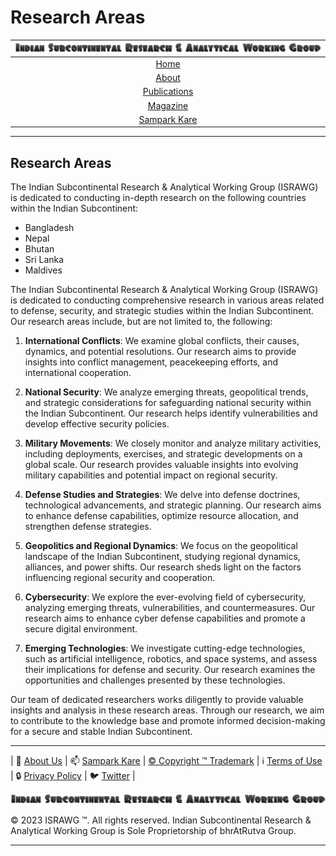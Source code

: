 # **Research Areas**

| [![ISRAWG Logo](../text_logo.png)](https://israwg.github.io) |
| :-------------------------------------------------:       |
| [Home](../home.md)                                        |
| [About](about.md)                                         |
| [Publications](../publication/publications.md)            |
| [Magazine](../magazine/magazine.md)                       |
| [Sampark Kare](sampark.md)                                |

___

## Research Areas

The Indian Subcontinental Research & Analytical Working Group (ISRAWG) is dedicated to conducting in-depth research on the following countries within the Indian Subcontinent:

- Bangladesh
- Nepal
- Bhutan
- Sri Lanka
- Maldives

The Indian Subcontinental Research & Analytical Working Group (ISRAWG) is dedicated to conducting comprehensive research in various areas related to defense, security, and strategic studies within the Indian Subcontinent. Our research areas include, but are not limited to, the following:

1. **International Conflicts**: We examine global conflicts, their causes, dynamics, and potential resolutions. Our research aims to provide insights into conflict management, peacekeeping efforts, and international cooperation.

2. **National Security**: We analyze emerging threats, geopolitical trends, and strategic considerations for safeguarding national security within the Indian Subcontinent. Our research helps identify vulnerabilities and develop effective security policies.

3. **Military Movements**: We closely monitor and analyze military activities, including deployments, exercises, and strategic developments on a global scale. Our research provides valuable insights into evolving military capabilities and potential impact on regional security.

4. **Defense Studies and Strategies**: We delve into defense doctrines, technological advancements, and strategic planning. Our research aims to enhance defense capabilities, optimize resource allocation, and strengthen defense strategies.

5. **Geopolitics and Regional Dynamics**: We focus on the geopolitical landscape of the Indian Subcontinent, studying regional dynamics, alliances, and power shifts. Our research sheds light on the factors influencing regional security and cooperation.

6. **Cybersecurity**: We explore the ever-evolving field of cybersecurity, analyzing emerging threats, vulnerabilities, and countermeasures. Our research aims to enhance cyber defense capabilities and promote a secure digital environment.

7. **Emerging Technologies**: We investigate cutting-edge technologies, such as artificial intelligence, robotics, and space systems, and assess their implications for defense and security. Our research examines the opportunities and challenges presented by these technologies.

Our team of dedicated researchers works diligently to provide valuable insights and analysis in these research areas. Through our research, we aim to contribute to the knowledge base and promote informed decision-making for a secure and stable Indian Subcontinent.

___

| 📝 [About Us](about.md) | 📫 [Sampark Kare](sampark.md) | [© Copyright ™️ Trademark](copyright&trademark.md) | ℹ️  [Terms of Use](termsofuse.md) | 🔒 [Privacy Policy](privacy&policy.md) | 🐦 [Twitter](https://twitter.com/israwg_) |

![Indian Subcontinental Research & Analytical Working Group (ISRAWG)](../text_logo.png)

© 2023 ISRAWG ™️. All rights reserved. Indian Subcontinental Research & Analytical Working Group is Sole Proprietorship of bhrAtRutva Group.

___
